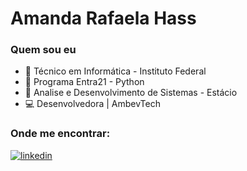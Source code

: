 # **Amanda Rafaela Hass**

### Quem sou eu
- :page_facing_up: Técnico em Informática - Instituto Federal
- :page_facing_up: Programa Entra21 - Python
- :page_facing_up: Analise e Desenvolvimento de Sistemas - Estácio
- :computer: Desenvolvedora | AmbevTech

### Onde me encontrar: 

<a  href="https://www.linkedin.com/in/amanda-rafaela-hass-28b92819b/" target="_blank">
  <img alt="linkedin" src="https://icongr.am/devicon/linkedin-original-wordmark.svg?size=80&color=currentColor"/>
</a>
